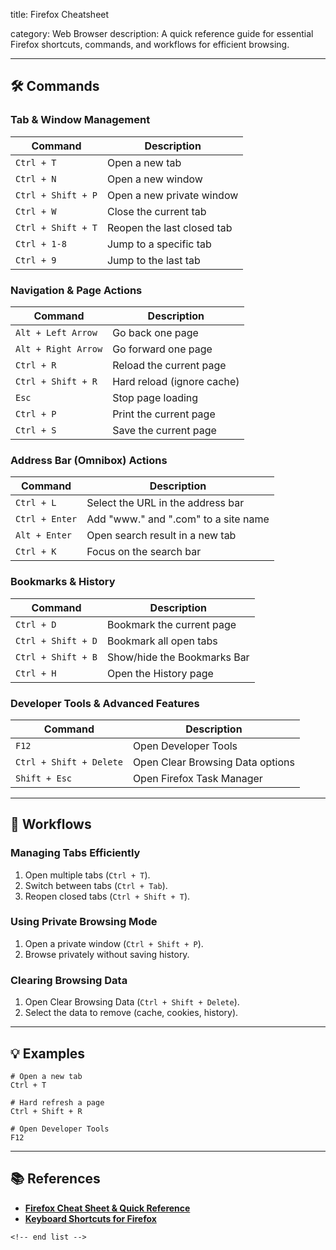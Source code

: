 title: Firefox Cheatsheet

category: Web Browser
description: A quick reference guide for essential Firefox shortcuts, commands, and workflows for efficient browsing.

---

## 🛠️ Commands

### **Tab & Window Management**

| Command              | Description                |
| -------------------- | -------------------------- |
| `Ctrl + T`         | Open a new tab             |
| `Ctrl + N`         | Open a new window          |
| `Ctrl + Shift + P` | Open a new private window  |
| `Ctrl + W`         | Close the current tab      |
| `Ctrl + Shift + T` | Reopen the last closed tab |
| `Ctrl + 1-8`       | Jump to a specific tab     |
| `Ctrl + 9`         | Jump to the last tab       |

### **Navigation & Page Actions**

| Command               | Description                |
| --------------------- | -------------------------- |
| `Alt + Left Arrow`  | Go back one page           |
| `Alt + Right Arrow` | Go forward one page        |
| `Ctrl + R`          | Reload the current page    |
| `Ctrl + Shift + R`  | Hard reload (ignore cache) |
| `Esc`               | Stop page loading          |
| `Ctrl + P`          | Print the current page     |
| `Ctrl + S`          | Save the current page      |

### **Address Bar (Omnibox) Actions**

| Command          | Description                          |
| ---------------- | ------------------------------------ |
| `Ctrl + L`     | Select the URL in the address bar    |
| `Ctrl + Enter` | Add "www." and ".com" to a site name |
| `Alt + Enter`  | Open search result in a new tab      |
| `Ctrl + K`     | Focus on the search bar              |

### **Bookmarks & History**

| Command              | Description                 |
| -------------------- | --------------------------- |
| `Ctrl + D`         | Bookmark the current page   |
| `Ctrl + Shift + D` | Bookmark all open tabs      |
| `Ctrl + Shift + B` | Show/hide the Bookmarks Bar |
| `Ctrl + H`         | Open the History page       |

### **Developer Tools & Advanced Features**

| Command                   | Description                      |
| ------------------------- | -------------------------------- |
| `F12`                   | Open Developer Tools             |
| `Ctrl + Shift + Delete` | Open Clear Browsing Data options |
| `Shift + Esc`           | Open Firefox Task Manager        |

---

## 🔄 Workflows

### **Managing Tabs Efficiently**

1. Open multiple tabs (`Ctrl + T`).
2. Switch between tabs (`Ctrl + Tab`).
3. Reopen closed tabs (`Ctrl + Shift + T`).

### **Using Private Browsing Mode**

1. Open a private window (`Ctrl + Shift + P`).
2. Browse privately without saving history.

### **Clearing Browsing Data**

1. Open Clear Browsing Data (`Ctrl + Shift + Delete`).
2. Select the data to remove (cache, cookies, history).

---

## 💡 Examples

```shell
# Open a new tab
Ctrl + T

# Hard refresh a page
Ctrl + Shift + R

# Open Developer Tools
F12
```

---

## 📚 References

- **[Firefox Cheat Sheet &amp; Quick Reference](https://quickref.me/firefox)**
- **[Keyboard Shortcuts for Firefox](https://support.mozilla.org/en-US/kb/keyboard-shortcuts-perform-firefox-tasks-quickly)**

```
<!-- end list -->
```
